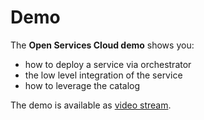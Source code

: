 # Demo

The **Open Services Cloud demo** shows you:

-   how to deploy a service via orchestrator
-   the low level integration of the service
-   how to leverage the catalog

The demo is available as [video stream](https://www.youtube.com/watch?v=E2bU1uRC29Y).
